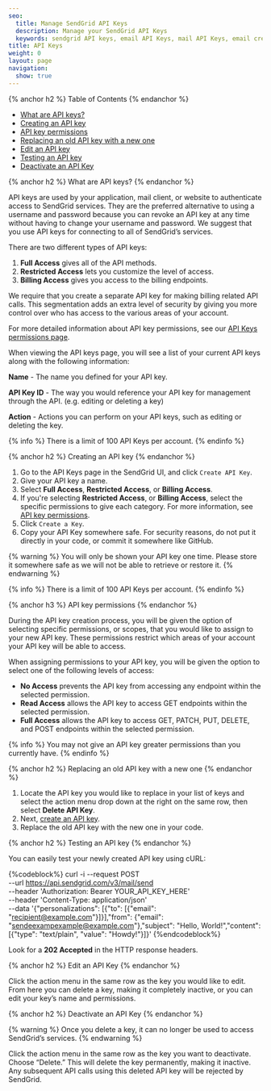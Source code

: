 ```yaml
---
seo:
  title: Manage SendGrid API Keys
  description: Manage your SendGrid API Keys
  keywords: sendgrid API keys, email API Keys, mail API Keys, email credentials, send credentials
title: API Keys
weight: 0
layout: page
navigation:
  show: true
---
```


{% anchor h2 %}
Table of Contents
{% endanchor %}

* [What are API keys?](#-What-are-API-keys)
* [Creating an API key](#-Creating-an-API-key)
* [API key permissions](#-API-key-permissions)
* [Replacing an old API key with a new one](#-Replacing-an-old-API-key-with-a-new-one)
* [Edit an API key](#-Edit-an-API-key)
* [Testing an API key](#-Testing-an-API-key)
* [Deactivate an API Key](#-Deactivate-an-API-key)

{% anchor h2 %}
What are API keys?
{% endanchor %}

API keys are used by your application, mail client, or website to authenticate access to SendGrid services. They are the preferred alternative to using a username and password because you can revoke an API key at any time without having to change your username and password. We suggest that you use API keys for connecting to all of SendGrid’s services.

There are two different types of API keys:

1. **Full Access** gives all of the API methods.
1. **Restricted Access** lets you customize the level of access.
1. **Billing Access** gives you access to the billing endpoints.

We require that you create a separate API key for making billing related API calls. This segmentation adds an extra level of security by giving you more control over who has access to the various areas of your account.

For more detailed information about API key permissions, see our [API Keys permissions page]({{root_url}}/Classroom/Basics/API/api_key_permissions.html).

When viewing the API keys page, you will see a list of your current API keys along with the following information:

**Name** - The name you defined for your API key.

**API Key ID** - The way you would reference your API key for management through the API. (e.g. editing or deleting a key)

**Action** - Actions you can perform on your API keys, such as editing or deleting the key.

{% info %} There is a limit of 100 API Keys per account. {% endinfo %}

{% anchor h2 %}
Creating an API key
{% endanchor %}

1. Go to the API Keys page in the SendGrid UI, and click `Create API Key`.
1. Give your API key a name.
1. Select **Full Access**, **Restricted Access**, or **Billing Access**.
1. If you're selecting **Restricted Access**, or **Billing Access**, select the specific permissions to give each category. For more information, see [API key permissions](#-API-key-permissions).
1. Click `Create a Key`.
1. Copy your API Key somewhere safe. For security reasons, do not put it directly in your code, or commit it somewhere like GitHub.

{% warning %}
You will only be shown your API key one time. Please store it somewhere safe as we will not be able to retrieve or restore it.
{% endwarning %}

{% info %} There is a limit of 100 API Keys per account. {% endinfo %}

{% anchor h3 %}
API key permissions
{% endanchor %}

During the API key creation process, you will be given the option of selecting specific permissions, or scopes, that you would like to assign to your new API key. These permissions restrict which areas of your account your API key will be able to access.

When assigning permissions to your API key, you will be given the option to select one of the following levels of access:

* **No Access** prevents the API key from accessing any endpoint within the selected permission.
* **Read Access** allows the API key to access GET endpoints within the selected permission.
* **Full Access** allows the API key to access GET, PATCH, PUT, DELETE, and POST endpoints within the selected permission.

{% info %}
You may not give an API key greater permissions than you currently have.
{% endinfo %}

{% anchor h2 %}
Replacing an old API key with a new one
{% endanchor %}

1. Locate the API key you would like to replace in your list of keys and select the action menu drop down at the right on the same row, then select **Delete API Key**. 
1. Next, [create an API key](#-Creating-an-API-key).
1. Replace the old API key with the new one in your code.

{% anchor h2 %}
Testing an API key
{% endanchor %}

You can easily test your newly created API key using cURL:

{%codeblock%}
 curl -i --request POST \
  --url https://api.sendgrid.com/v3/mail/send \
  --header 'Authorization: Bearer YOUR_API_KEY_HERE' \
  --header 'Content-Type: application/json' \
  --data '{"personalizations": [{"to": [{"email": "recipient@example.com"}]}],"from": {"email": "sendeexampexample@example.com"},"subject": "Hello, World!","content": [{"type": "text/plain", "value": "Howdy!"}]}'
{%endcodeblock%}

Look for a **202 Accepted** in the HTTP response headers.

{% anchor h2 %}
Edit an API Key
{% endanchor %}

Click the action menu in the same row as the key you would like to edit. From here you can delete a key, making it completely inactive, or you can edit your key’s name and permissions.

{% anchor h2 %}
Deactivate an API Key
{% endanchor %}

{% warning %}
Once you delete a key, it can no longer be used to access SendGrid’s services.
{% endwarning %}

Click the action menu in the same row as the key you want to deactivate. Choose “Delete.” This will delete the key permanently, making it inactive. Any subsequent API calls using this deleted API key will be rejected by SendGrid.
